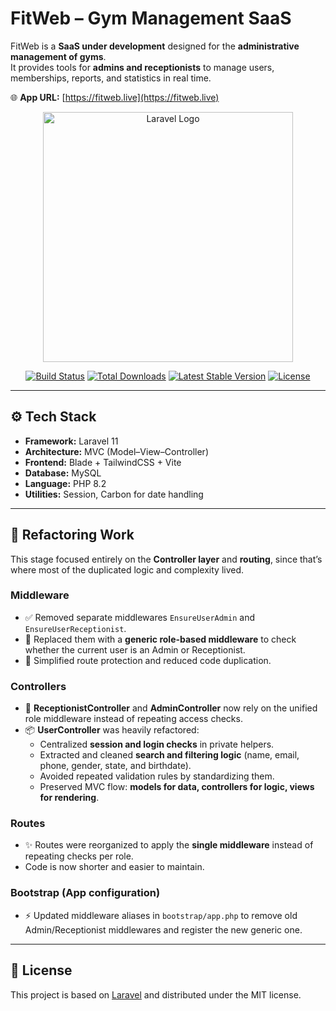 # FitWeb – Gym Management SaaS  

FitWeb is a **SaaS under development** designed for the **administrative management of gyms**.  
It provides tools for **admins and receptionists** to manage users, memberships, reports, and statistics in real time.  

🌐 **App URL:** [https://fitweb.live](https://fitweb.live)

<p align="center">
  <a href="https://laravel.com" target="_blank">
    <img src="https://raw.githubusercontent.com/laravel/art/master/logo-lockup/5%20SVG/2%20CMYK/1%20Full%20Color/laravel-lockup-cmyk-red.svg" width="400" alt="Laravel Logo">
  </a>
</p>

<p align="center">
  <a href="https://github.com/laravel/framework/actions"><img src="https://github.com/laravel/framework/workflows/tests/badge.svg" alt="Build Status"></a>
  <a href="https://packagist.org/packages/laravel/framework"><img src="https://img.shields.io/packagist/dt/laravel/framework" alt="Total Downloads"></a>
  <a href="https://packagist.org/packages/laravel/framework"><img src="https://img.shields.io/packagist/v/laravel/framework" alt="Latest Stable Version"></a>
  <a href="https://packagist.org/packages/laravel/framework"><img src="https://img.shields.io/packagist/l/laravel/framework" alt="License"></a>
</p>

---

## ⚙️ Tech Stack
- **Framework:** Laravel 11  
- **Architecture:** MVC (Model–View–Controller)  
- **Frontend:** Blade + TailwindCSS + Vite  
- **Database:** MySQL  
- **Language:** PHP 8.2  
- **Utilities:** Session, Carbon for date handling  

---

## 🔄 Refactoring Work

This stage focused entirely on the **Controller layer** and **routing**, since that’s where most of the duplicated logic and complexity lived.  

### Middleware
- ✅ Removed separate middlewares `EnsureUserAdmin` and `EnsureUserReceptionist`.  
- 🔀 Replaced them with a **generic role-based middleware** to check whether the current user is an Admin or Receptionist.  
- 📌 Simplified route protection and reduced code duplication.  

### Controllers
- 🧹 **ReceptionistController** and **AdminController** now rely on the unified role middleware instead of repeating access checks.  
- 📦 **UserController** was heavily refactored:
  - Centralized **session and login checks** in private helpers.  
  - Extracted and cleaned **search and filtering logic** (name, email, phone, gender, state, and birthdate).  
  - Avoided repeated validation rules by standardizing them.  
  - Preserved MVC flow: **models for data, controllers for logic, views for rendering**.  

### Routes
- ✨ Routes were reorganized to apply the **single middleware** instead of repeating checks per role.  
- Code is now shorter and easier to maintain.  

### Bootstrap (App configuration)
- ⚡ Updated middleware aliases in `bootstrap/app.php` to remove old Admin/Receptionist middlewares and register the new generic one.  

---

## 📜 License
This project is based on [Laravel](https://laravel.com) and distributed under the MIT license.


